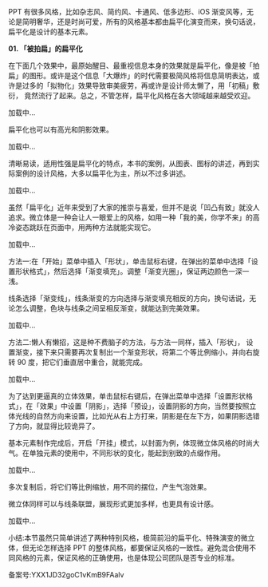 PPT 有很多风格，比如杂志风、简约风、卡通风、低多边形、iOS 渐变风等，无论是简明奢华，还是时尚可爱，所有的风格基本都由扁平化演变而来，换句话说，扁平化是设计的基本元素。

**01\. 「被拍扁」的扁平化**

在下面几个效果中，最原始醒目、最重视信息本身的效果就是扁平化，像是被「拍扁」的图形。或许是这个信息「大爆炸」的时代需要极简风格将信息简明表达，或许是过多的「拟物化」效果导致审美疲劳，再或许是设计师太懒了，用「初稿」敷衍， 竟然流行了起来。总之，不管怎样，扁平化风格在各大领域越来越受欢迎。

  

加载中...

扁平化也可以有高光和阴影效果。

  

  

加载中...

清晰易读，适用性强是扁平化的特点，本书的案例，从图表、图标的讲述，再到实际案例的设计风格，大多以扁平化为主，所以不过多讲述。

  

  

加载中...

虽然「扁平化」近年来受到了大家的推崇与喜爱，但并不是说「凹凸有致」就没人追求。微立体是一种会让人一眼爱上的风格，如用一种「我的美，你学不来」的高冷姿态跳跃在页面中，用两种方法就能实现它。

  

  

加载中...

方法一:在「开始」菜单中插入「形状」，单击鼠标右键，在弹出的菜单中选择「设置形状格式」，然后选择「渐变填充」。调整「渐变光圈」，保证两边颜色一深一浅。

线条选择「渐变线」，线条渐变的方向选择与渐变填充相反的方向，换句话说，无论怎么调整，色块与线条之间呈相反渐变，就能达到完美效果。

  

  

加载中...

方法二:懒人有懒招，这是种不费脑子的方法，与方法一同样，插入「形状」， 设置渐变，接下来只需要再次复制出一个渐变形状，将第二个等比例缩小，并向右旋转 90 度，把它们垂直居中重合，就能完成。

  

  

加载中...

为了达到更逼真的立体效果，单击鼠标右键后，在弹出菜单中选择「设置形状格式」，在「效果」中设置「阴影」，选择「预设」，设置阴影的方向，当然要按照立体光线的自然方向来设置，比如光从右上方打来，阴影是在左下方，如果阴影选错了方向，就显得比较诡异了。

基本元素制作完成后，开启「开挂」模式，以封面为例，体现微立体风格的时尚大气。在单独元素的使用中，不同形状的变化，能起到别致的点缀作用。

  

  

加载中...

多次复制后，将它们等比例缩放，用不同的摆位，产生气泡效果。

微立体同样可以与线条联盟，展现形式更加多样，也更具有设计感。

  

  

加载中...

小结:本节虽然只简单讲述了两种特别风格，极简前沿的扁平化、特殊演变的微立体，但无论怎样选择 PPT 的整体风格，都要保证风格的一致性。避免混合使用不同风格的元素，保证风格的正确使用，也是体现公司团队是否专业的标准。

备案号:YXX1JD32goC1vKmB9FAalv